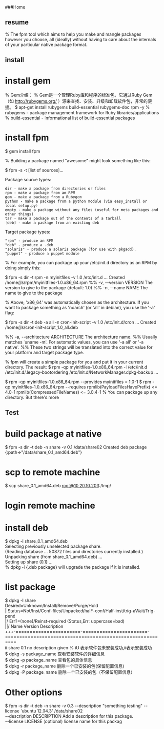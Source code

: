 ###Home
## resume
% The fpm tool which aims to help you make and mangle packages however you choose, all (ideally) without having to care about the internals of your particular native package format. 

## install 
# install gem 
% Gem介绍：
% Gem是一个管理Ruby库和程序的标准包，它通过Ruby Gem（如 http://rubygems.org/ ）源来查找、安装、升级和卸载软件包，非常的便捷。
$ apt-get install rubygems build-essential rubygems-doc rpm -y
% rubygems - package management framework for Ruby libraries/applications
% build-essential - Informational list of build-essential packages
# install fpm
$ gem install fpm

% Building a package named "awesome" might look something like this:

$ fpm -s <source type> -t <target type> [list of sources]...

Package source types:

    dir - make a package from directories or files
    rpm - make a package from an RPM
    gem - make a package from a Rubygem
    python - make a package from a python module (via easy_install or local setup.py)
    empty - make a package without any files (useful for meta packages and other things)
    tar - make a package out of the contents of a tarball
    [deb] - make a package from an existing deb

Target package types:

    "rpm" - produce an RPM
    "deb" - produce a .deb
    "solaris" - produce a solaris package (for use with pkgadd). 
    "puppet" - produce a puppet module

% For example, you can package up your /etc/init.d directory as an RPM by doing simply this:

$ fpm -s dir -t rpm -n myinitfiles -v 1.0 /etc/init.d
    ...
    Created /home/jls/rpm/myinitfiles-1.0.x86_64.rpm
%%  -v, --version VERSION         The version to give to the package (default: 1.0)
%%  -n, --name NAME               The name to give to the package

% Above, 'x86_64' was automatically chosen as the architecture. If you want to package something as 'noarch' (or 'all' in debian), you use the '-a' flag:

$ fpm -s dir -t deb -a all -n cron-init-script -v 1.0 /etc/init.d/cron
...
Created /home/jls/cron-init-script_1.0_all.deb

%%  -a, --architecture ARCHITECTURE The architecture name. 
%%      Usually matches 'uname -m'. For automatic values, you can use '-a all' or '-a native'. 
%%      These two strings will be translated into the correct value for your platform and target package type.
 
% fpm will create a simple package for you and put it in your current directory. The result:
$ rpm -qp myinitfiles-1.0.x86_64.rpm -l
    /etc/init.d
    /etc/init.d/.legacy-bootordering
    /etc/init.d/NetworkManager.dpkg-backup
    ...

$ rpm -qp myinitfiles-1.0.x86_64.rpm --provides
    myinitfiles = 1.0-1
$ rpm -qp myinitfiles-1.0.x86_64.rpm --requires
    rpmlib(PayloadFilesHavePrefix) <= 4.0-1
    rpmlib(CompressedFileNames) <= 3.0.4-1
% You can package up any directory. But there's more

## Test
# build package at native
$ fpm -s dir -t deb -n share -v 0.1 /data/share02
    Created deb package {:path=>"/data/share_0.1_amd64.deb"}
# scp to remote machine
$ scp share_0.1_amd64.deb root@10.20.10.203:/tmp/
# login remote machine
# install deb 
$ dpkg -i share_0.1_amd64.deb   
    Selecting previously unselected package share.  
    (Reading database ... 50872 files and directories currently installed.)  
    Unpacking share (from share_0.1_amd64.deb) ...  
    Setting up share (0.1) ...  
% dpkg -i {.deb package} will upgrade the package if it is installed.
# list package
$ dpkg -l share  
    Desired=Unknown/Install/Remove/Purge/Hold  
    | Status=Not/Inst/Conf-files/Unpacked/halF-conf/Half-inst/trig-aWait/Trig-pend  
    |/ Err?=(none)/Reinst-required (Status,Err: uppercase=bad)  
    ||/ Name                    Version                 Description  
    +++-=======================-=======================-==========================================================  
    ii  share                   0.1                     no description given
% iU 表示软件包未安装成功,ii表示安装成功  
$ dpkg -s package_name 查看安装软件的详细信息  
$ dpkg -p package_name 查看包的具体信息  
$ dpkg -r package_name 删除一个已安装的包(保留配置信息)  
$ dpkg -P package_name 删除一个已安装的包（不保留配置信息）  
# Other options
$ fpm -s dir -t deb -n share -v 0.3 --description "something testing" --license 'ubuntu 12.04.3' /data/share02   
  --description DESCRIPTION     Add a description for this package.  
  --license LICENSE             (optional) license name for this packag  
